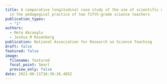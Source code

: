```yaml
---
title: A comparative longitudinal case study of the use of scientific modeling
  in the pedagogical practice of two fifth-grade science teachers
publication_types:
  - "1"
authors:
  - Mete Akcaoglu
  - Joshua M Rosenberg
publication: National Association for Research on Science Teaching
draft: false
featured: false
image:
  filename: featured
  focal_point: Smart
  preview_only: false
date: 2021-08-11T16:39:26.485Z
---
```

